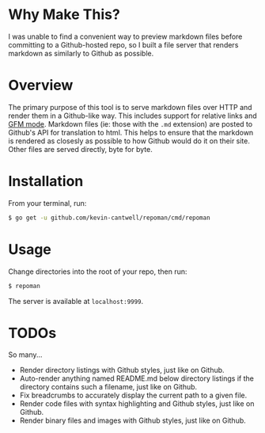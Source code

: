 # Why Make This?

I was unable to find a convenient way to preview markdown files before committing to a Github-hosted repo, so I built a file server that renders markdown as similarly to Github as possible.

# Overview

The primary purpose of this tool is to serve markdown files over HTTP and render them in a Github-like way. This includes support for relative links and [GFM mode](https://developer.github.com/v3/markdown/#render-an-arbitrary-markdown-document). Markdown files (ie: those with the `.md` extension) are posted to Github's API for translation to html. This helps to ensure that the markdown is rendered as closesly as possible to how Github would do it on their site. Other files are served directly, byte for byte. 

# Installation

From your terminal, run:

```bash
$ go get -u github.com/kevin-cantwell/repoman/cmd/repoman
```

# Usage

Change directories into the root of your repo, then run:

```bash
$ repoman
```

The server is available at `localhost:9999`.

# TODOs

So many...

* Render directory listings with Github styles, just like on Github.
* Auto-render anything named README.md below directory listings if the directory contains such a filename, just like on Github.
* Fix breadcrumbs to accurately display the current path to a given file.
* Render code files with syntax highlighting and Github styles, just like on Github.
* Render binary files and images with Github styles, just like on Github.